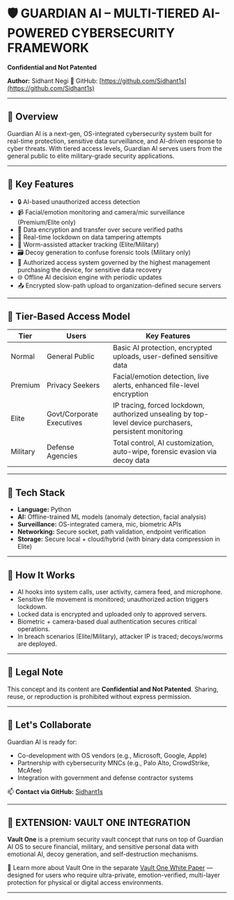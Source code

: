 # 🛡️ GUARDIAN AI – MULTI-TIERED AI-POWERED CYBERSECURITY FRAMEWORK

**Confidential and Not Patented**

**Author:** Sidhant Negi
🔗 GitHub: [https://github.com/Sidhant1s](https://github.com/Sidhant1s)

---

## 🚀 Overview

Guardian AI is a next-gen, OS-integrated cybersecurity system built for real-time protection, sensitive data surveillance, and AI-driven response to cyber threats. With tiered access levels, Guardian AI serves users from the general public to elite military-grade security applications.

---

## 🧠 Key Features

* 🔒 AI-based unauthorized access detection
* 📹 Facial/emotion monitoring and camera/mic surveillance (Premium/Elite only)
* 🧬 Data encryption and transfer over secure verified paths
* 🛑 Real-time lockdown on data tampering attempts
* 🐛 Worm-assisted attacker tracking (Elite/Military)
* 🗃️ Decoy generation to confuse forensic tools (Military only)
* 🔐 Authorized access system governed by the highest management purchasing the device, for sensitive data recovery
* 🌐 Offline AI decision engine with periodic updates
* 📤 Encrypted slow-path upload to organization-defined secure servers

---

## 🧱 Tier-Based Access Model

| Tier     | Users                     | Key Features                                                                                            |
| -------- | ------------------------- | ------------------------------------------------------------------------------------------------------- |
| Normal   | General Public            | Basic AI protection, encrypted uploads, user-defined sensitive data                                     |
| Premium  | Privacy Seekers           | Facial/emotion detection, live alerts, enhanced file-level encryption                                   |
| Elite    | Govt/Corporate Executives | IP tracing, forced lockdown, authorized unsealing by top-level device purchasers, persistent monitoring |
| Military | Defense Agencies          | Total control, AI customization, auto-wipe, forensic evasion via decoy data                             |

---

## 📂 Tech Stack

* **Language:** Python
* **AI:** Offline-trained ML models (anomaly detection, facial analysis)
* **Surveillance:** OS-integrated camera, mic, biometric APIs
* **Networking:** Secure socket, path validation, endpoint verification
* **Storage:** Secure local + cloud/hybrid (with binary data compression in Elite)

---

## 🧪 How It Works

* AI hooks into system calls, user activity, camera feed, and microphone.
* Sensitive file movement is monitored; unauthorized action triggers lockdown.
* Locked data is encrypted and uploaded only to approved servers.
* Biometric + camera-based dual authentication secures critical operations.
* In breach scenarios (Elite/Military), attacker IP is traced; decoys/worms are deployed.

---

## 📜 Legal Note

This concept and its content are **Confidential and Not Patented**. Sharing, reuse, or reproduction is prohibited without express permission.

---

## 🤝 Let's Collaborate

Guardian AI is ready for:

* Co-development with OS vendors (e.g., Microsoft, Google, Apple)
* Partnership with cybersecurity MNCs (e.g., Palo Alto, CrowdStrike, McAfee)
* Integration with government and defense contractor systems

📫 **Contact via GitHub:** [Sidhant1s](https://github.com/Sidhant1s)

---

## 🔐 EXTENSION: VAULT ONE INTEGRATION

**Vault One** is a premium security vault concept that runs on top of Guardian AI OS to secure financial, military, and sensitive personal data with emotional AI, decoy generation, and self-destruction mechanisms.

📘 Learn more about Vault One in the separate [Vault One White Paper](#) — designed for users who require ultra-private, emotion-verified, multi-layer protection for physical or digital access environments.

---
